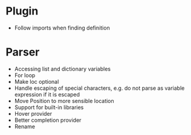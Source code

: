 # Plugin
* Follow imports when finding definition

# Parser
* Accessing list and dictionary variables
* For loop
* Make loc optional
* Handle escaping of special characters, e.g. do not parse as variable expression if it is escaped
* Move Position to more sensible location
* Support for built-in libraries
* Hover provider
* Better completion provider
* Rename
